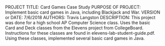 PROJECT TITLE: Card Games Case Study
PURPOSE OF PROJECT: Implement basic card games in Java, including Blackjack and War.
VERSION or DATE: 7/6/2018
AUTHORS: Travis Langston
DESCRIPTION: This project was done for a high school AP Computer Science class. Uses the basic Card and Deck classes from the Elevens project from CollegeBoard.
Instructions for these classes are found in elevens-lab-student-guide.pdf. Using these classes, implemented several basic card games in Java.
